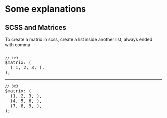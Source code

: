 <h1>Some explanations</h1>
<h2>SCSS and Matrices</h2>
<p>To create a matrix in scss, create a list inside another list, always ended with comma</p>
<pre><p><small>// 1x3</small>
$matrix: (
  ( 1, 2, 3, ),
);</p><hr/><p><small>// 3x3</small>
$matrix: (
  (1, 2, 3, ),
  (4, 5, 6, ),
  (7, 8, 9, ),
);</p></pre>
